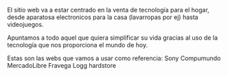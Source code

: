 El sitio web va a estar centrado en la venta de tecnología para el hogar, desde aparatosa electronicos para la casa (lavarropas por ej) hasta videojuegos. 

Apuntamos a todo aquel que quiera simplificar su vida gracias al uso de la tecnología que nos proporciona el mundo de hoy.

Estas son las webs que vamos a usar como referencia:
Sony
Compumundo
MercadoLibre
Fravega
Logg hardstore